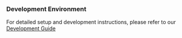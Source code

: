 ### Development Environment

For detailed setup and development instructions, please refer to our [Development Guide](..docs/how-to-develop.md)
